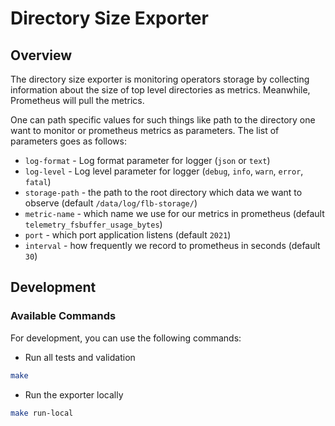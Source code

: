 # Directory Size Exporter

## Overview

The directory size exporter is monitoring operators storage by collecting information about the size of top level directories as metrics. Meanwhile, Prometheus will pull the metrics. 

One can path specific values for such things like path to the directory one want to monitor or prometheus metrics as parameters. 
The list of parameters goes as follows:
* `log-format` - Log format parameter for logger (`json` or `text`)
* `log-level` - Log level parameter for logger (`debug`, `info`, `warn`, `error`, `fatal`)
* `storage-path` - the path to the root directory which data we want to observe (default `/data/log/flb-storage/`)
* `metric-name` - which name we use for our metrics in prometheus (default `telemetry_fsbuffer_usage_bytes`)
* `port` - which port application listens (default `2021`)
* `interval` - how frequently we record to prometheus in seconds (default `30`)


## Development

### Available Commands

For development, you can use the following commands:

- Run all tests and validation

```bash
make
```

- Run the exporter locally

```bash
make run-local
```
